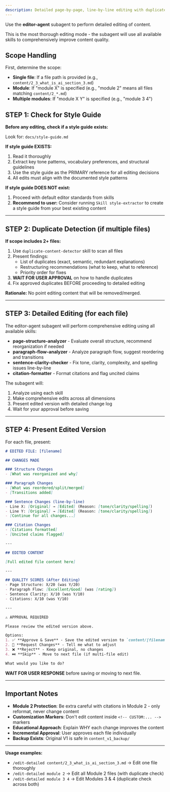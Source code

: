 ```yaml
---
description: Detailed page-by-page, line-by-line editing with duplicate detection first
---
```


Use the **editor-agent** subagent to perform detailed editing of content.

This is the most thorough editing mode - the subagent will use all available skills to comprehensively improve content quality.

## Scope Handling

First, determine the scope:
- **Single file**: If a file path is provided (e.g., `content/2_3_what_is_ai_section_3.md`)
- **Module**: If "module X" is specified (e.g., "module 2" means all files matching `content/2_*.md`)
- **Multiple modules**: If "module X Y" is specified (e.g., "module 3 4")

## STEP 1: Check for Style Guide

**Before any editing, check if a style guide exists:**

Look for: `docs/style-guide.md`

**If style guide EXISTS:**
1. Read it thoroughly
2. Extract key tone patterns, vocabulary preferences, and structural guidelines
3. Use the style guide as the PRIMARY reference for all editing decisions
4. All edits must align with the documented style patterns

**If style guide DOES NOT exist:**
1. Proceed with default editor standards from skills
2. **Recommend to user:** Consider running `Skill style-extractor` to create a style guide from your best existing content

---

## STEP 2: Duplicate Detection (if multiple files)

**If scope includes 2+ files:**

1. Use `duplicate-content-detector` skill to scan all files
2. Present findings:
   - List of duplicates (exact, semantic, redundant explanations)
   - Restructuring recommendations (what to keep, what to reference)
   - Priority order for fixes
3. **WAIT FOR USER APPROVAL** on how to handle duplicates
4. Fix approved duplicates BEFORE proceeding to detailed editing

**Rationale:** No point editing content that will be removed/merged.

---

## STEP 3: Detailed Editing (for each file)

The editor-agent subagent will perform comprehensive editing using all available skills:

- **page-structure-analyzer** - Evaluate overall structure, recommend reorganization if needed
- **paragraph-flow-analyzer** - Analyze paragraph flow, suggest reordering and transitions
- **sentence-clarity-checker** - Fix tone, clarity, complexity, and spelling issues line-by-line
- **citation-formatter** - Format citations and flag uncited claims

The subagent will:
1. Analyze using each skill
2. Make comprehensive edits across all dimensions
3. Present edited version with detailed change log
4. Wait for your approval before saving

---

## STEP 4: Present Edited Version

For each file, present:

```markdown
# EDITED FILE: [filename]

## CHANGES MADE

### Structure Changes
- [What was reorganized and why]

### Paragraph Changes
- [What was reordered/split/merged]
- [Transitions added]

### Sentence Changes (line-by-line)
- Line X: [Original] → [Edited] (Reason: [tone/clarity/spelling])
- Line Y: [Original] → [Edited] (Reason: [tone/clarity/spelling])
- [Continue for all changes...]

### Citation Changes
- [Citations formatted]
- [Uncited claims flagged]

---

## EDITED CONTENT

[Full edited file content here]

---

## QUALITY SCORES (After Editing)
- Page Structure: X/20 (was Y/20)
- Paragraph Flow: [Excellent/Good] (was [rating])
- Sentence Clarity: X/10 (was Y/10)
- Citations: X/10 (was Y/10)

---

⚠️ APPROVAL REQUIRED

Please review the edited version above.

Options:
1. ✅ **Approve & Save** - Save the edited version to `content/[filename]`
2. 🔄 **Request Changes** - Tell me what to adjust
3. ❌ **Reject** - Keep original, no changes
4. ⏭️ **Skip** - Move to next file (if multi-file edit)

What would you like to do?
```

**WAIT FOR USER RESPONSE** before saving or moving to next file.

---

## Important Notes

- **Module 2 Protection**: Be extra careful with citations in Module 2 - only reformat, never change content
- **Customization Markers**: Don't edit content inside `<!-- CUSTOM:... -->` markers
- **Educational Approach**: Explain WHY each change improves the content
- **Incremental Approval**: User approves each file individually
- **Backup Exists**: Original V1 is safe in `content_v1_backup/`

---

**Usage examples:**
- `/edit-detailed content/2_3_what_is_ai_section_3.md` → Edit one file thoroughly
- `/edit-detailed module 2` → Edit all Module 2 files (with duplicate check)
- `/edit-detailed module 3 4` → Edit Modules 3 & 4 (duplicate check across both)
